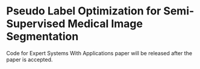 # Pseudo Label Optimization for Semi-Supervised Medical Image Segmentation

Code for Expert Systems With Applications paper will be released after the paper is accepted.
